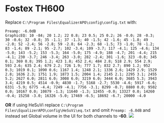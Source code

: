 # Fostex TH600
Replace `C:\Program Files\EqualizerAPO\config\config.txt` with:
```
Preamp: -6.0dB
GraphicEQ: 10 -84; 20 1.2; 22 0.8; 23 0.5; 25 0.2; 26 -0.0; 28 -0.3; 30 -0.6; 32 -0.8; 35 -1.1; 37 -1.3; 40 -1.5; 42 -1.6; 45 -1.8; 49 -2.0; 52 -2.4; 56 -2.8; 59 -2.8; 64 -2.3; 68 -1.5; 73 -1.0; 78 -1.2; 83 -1.4; 89 -2.1; 95 -2.7; 102 -3.4; 109 -3.7; 117 -4.1; 125 -4.6; 134 -5.0; 143 -5.2; 153 -5.3; 164 -5.0; 175 -4.9; 188 -4.7; 201 -4.4; 215 -4.1; 230 -3.7; 246 -3.4; 263 -3.0; 282 -2.4; 301 -1.6; 323 -0.8; 345 0.1; 369 0.8; 395 1.2; 423 1.8; 452 2.4; 484 2.8; 518 2.9; 554 2.9; 593 2.6; 635 2.4; 679 2.2; 726 1.9; 777 1.7; 832 2.7; 890 1.2; 952 0.3; 1019 0.1; 1090 0.6; 1167 1.4; 1248 2.1; 1336 2.6; 1429 2.9; 1529 2.8; 1636 2.3; 1751 1.9; 1873 1.5; 2004 1.4; 2145 2.1; 2295 3.1; 2455 5.2; 2627 6.0; 2811 6.0; 3008 6.0; 3219 6.0; 3444 6.0; 3685 5.3; 3943 3.4; 4219 0.5; 4514 -0.9; 4830 -1.7; 5168 -2.7; 5530 -4.6; 5917 -6.6; 6331 -5.9; 6775 -4.4; 7249 -4.1; 7756 -3.1; 8299 -0.7; 8880 0.0; 9502 0.0; 10167 0.0; 10879 -1.3; 11640 -1.3; 12455 -0.0; 13327 0.0; 14260 -0.4; 15258 -3.0; 16326 -5.0; 17469 -6.5; 18692 -6.7; 20000 -4.0
```
**OR** if using HeSuVi replace `C:\Program Files\EqualizerAPO\config\HeSuVi\eq.txt` and omit `Preamp: -6.0dB` and instead set Global volume in the UI for both channels to **-60**.
![](https://raw.githubusercontent.com/jaakkopasanen/AutoEq/master/results/Sonoma%20Model%20One/headphoncecom/onear/Fostex%20TH600/Fostex%20TH600.png)